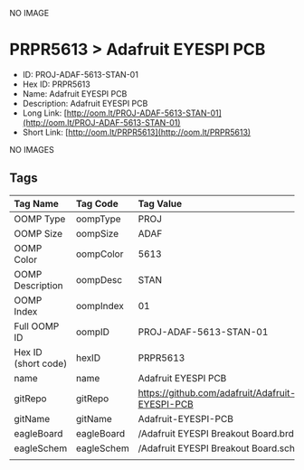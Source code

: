 


  
NO IMAGE  
# PRPR5613 > Adafruit EYESPI PCB

- ID: PROJ-ADAF-5613-STAN-01
- Hex ID: PRPR5613
- Name: Adafruit EYESPI PCB
- Description: Adafruit EYESPI PCB
- Long Link: [http://oom.lt/PROJ-ADAF-5613-STAN-01](http://oom.lt/PROJ-ADAF-5613-STAN-01)
- Short Link: [http://oom.lt/PRPR5613](http://oom.lt/PRPR5613)
  
NO IMAGES  
## Tags
  

|Tag Name|Tag Code|Tag Value|
| :--- | :--- | :--- |
|OOMP Type|oompType|PROJ|
|OOMP Size|oompSize|ADAF|
|OOMP Color|oompColor|5613|
|OOMP Description|oompDesc|STAN|
|OOMP Index|oompIndex|01|
|Full OOMP ID|oompID|PROJ-ADAF-5613-STAN-01|
|Hex ID (short code)|hexID|PRPR5613|
|name|name|Adafruit EYESPI PCB|
|gitRepo|gitRepo|https://github.com/adafruit/Adafruit-EYESPI-PCB|
|gitName|gitName|Adafruit-EYESPI-PCB|
|eagleBoard|eagleBoard|/Adafruit EYESPI Breakout Board.brd|
|eagleSchem|eagleSchem|/Adafruit EYESPI Breakout Board.sch|
||||
